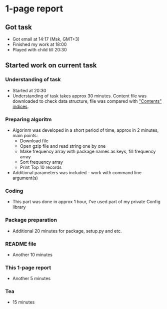 # 1-page report #

## Got task ##

* Got email at 14:17 (Msk, GMT+3)
* Finished my work at 18:00
* Played with child till 20:30

## Started work on current task ##

### Understanding of task ###

* Started at 20:30
* Understanding of task takes approx 30 minutes. Content file was downloaded to check data structure, file was compared with ["Contents" indices](https://wiki.debian.org/DebianRepository/Format?action=show&redirect=RepositoryFormat#A.22Contents.22_indices).

### Preparing algoritm ###

* Algorinm was developed in a short period of time, approx in 2 minutes, main points:
  * Download file
  * Open gzip file and read string one by one
  * Make frequency array with package names as keys, fill frequency array
  * Sort frequency array
  * Print Top 10 records
* Additional parameters was included - work with command line argument(s)

### Coding ###

* This part was done in approx 1 hour, I've used part of my private Config library

### Package preparation ###

* Additional 20 minutes for package, setup.py and etc.

### README file ###

* Another 10 minutes

### This 1-page report ###

* Another 5 minutes

### Tea ###

* 15 minutes
